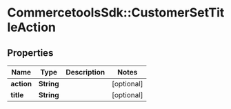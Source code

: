 # CommercetoolsSdk::CustomerSetTitleAction

## Properties
Name | Type | Description | Notes
------------ | ------------- | ------------- | -------------
**action** | **String** |  | [optional] 
**title** | **String** |  | [optional] 

